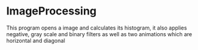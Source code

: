 # ImageProcessing
This program opens a image and calculates its histogram, it also applies negative, gray scale and binary filters as well as two animations which are horizontal and diagonal
